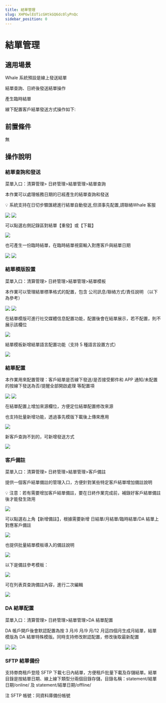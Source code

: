 ```yaml
---
title: 結單管理
slug: XHP6wlEUTicGHtkGQ6dc0lyPnQc
sidebar_position: 0
---
```



# 結單管理

## 適用場景

Whale 系統預設是線上發送結單

結單查詢、日終後發送結單操作

產生臨時結單

線下配置客戶結單發送方式操作如下:

## 前置條件

無

## 操作說明

### 結單查詢和發送

菜單入口：清算管理&gt; 日終管理&gt;結單管理&gt;結單查詢

本作業可以處理帳務日期的已經產生的結單查詢和發送

<div class="callout callout-bg-2 callout-border-2">
<p>💡 系統支持在日切步驟匯總進行結單自動發送,但須事先配置,請聯絡Whale 客服</p>
</div>

<img src="/assets/YjXLb40nrorBAGxR3efcticInUd.png" src-width="3364" src-height="1452" align="center"/>

<img src="/assets/FO6bbTetzoZiUNxdO3nchwXSnuf.png" src-width="3304" src-height="1452" align="center"/>

可以點選右側記錄區對結單【重發】或【下載】

<img src="/assets/VUvBbz1tkoImKAxMA6dcNYZOnue.png" src-width="3360" src-height="1460" align="center"/>

也可產生一份臨時結單，在臨時結單視窗輸入對應客戶與結單日期

<img src="/assets/Wd4lbHcFSoa7xbx1qMDcTvwpnu9.png" src-width="3340" src-height="1368" align="center"/>

<img src="/assets/FpXcbk4vjoKlJkxYzSvcVAznn0z.png" src-width="3362" src-height="1368" align="center"/>

### 結單模版設置

菜單入口：清算管理&gt; 日終管理&gt;結單管理&gt;結單模板 

本作業可以管理結單標準格式的配置，包含 公司訊息/聯絡方式/責任說明 （以下為參考）

<img src="/assets/AKc5bNxT5ocivxxDVWhc3CoznUe.png" src-width="2484" src-height="1468" align="center"/>

<img src="/assets/GPdebPeeToG1lQxpmCxcS00bnwh.png" src-width="2272" src-height="1438" align="center"/>

在結單模版可進行社交媒體信息配置功能，配置後會在結單展示，若不配置，則不展示該欄位

<img src="/assets/TsylbrsvtoF8UJxSdAucrXeDnje.png" src-width="2908" src-height="1546" align="center"/>

結單模板新增結單語言配置功能（支持 5 種語言設置方式）

<img src="/assets/IwD9bE4h4oYmW5xDAdScOm0bnuh.png" src-width="2476" src-height="1420" align="center"/>

### 結單配置

本作業用來配置管理：客戶結單是否線下發送/是否接受郵件和 APP 通知/未配置的按線下發送為否/提醒全部開啟處理 等配置項

<img src="/assets/UU0LbjWDKo9NYLx954Yckytnnpd.png" src-width="3336" src-height="1400" align="center"/>

<img src="/assets/G7Y9bTjfBog4SAxJvAic22Bbnvb.png" src-width="3346" src-height="1414" align="center"/>

在結單配置上增加來源欄位，方便定位結單配置修改來源

也支持批量新增功能，透過事先模版下載後上傳來應用

<img src="/assets/KSNHbjERrorON6xgPQtcVJ6CnAc.png" src-width="3324" src-height="1412" align="center"/>

新客戶查詢不到的，可新增發送方式

<img src="/assets/VmPVbRuTNo3st9xe4SGcwgKynnc.png" src-width="3364" src-height="1410" align="center"/>

### 客戶備註

菜單入口：清算管理&gt; 日終管理&gt;結單管理&gt;客戶備註

提供一個客戶結單備註的管理入口，方便針對某些特定客戶結單增加備註說明

<div class="callout callout-bg-2 callout-border-2">
<p>💡 注意：若有需要增加客戶結單備註，要在日終作業完成前，補錄好客戶結單備註後才能發生效用</p>
</div>

<img src="/assets/SeDDbdMmWoCS61x6OpTcxlw1n3c.png" src-width="3116" src-height="1132" align="center"/>

可以點選右上角【新增備註】，根據需要新增 日結單/月結單/臨時結單/DA 結單上對應客戶備註

<img src="/assets/XQ6fbA0bqoMX1xxTyZjcCBrfnUe.png" src-width="3368" src-height="1462" align="center"/>

也提供批量結單模板導入的備註說明

<img src="/assets/XAn2blTUToQ4E2x02Klcz6Wnnof.png" src-width="3366" src-height="1460" align="center"/>

以下是備註參考模板：

<img src="/assets/E4x5bGIb4os3tuxdaAacnkTmn1b.png" src-width="1304" src-height="496"/>

可在列表頁查詢備註內容，進行二次編輯

<img src="/assets/FSrsbCQfeoQEZMxWjuVc6JCCnq4.png" src-width="3358" src-height="1240" align="center"/>

### DA 結單配置

菜單入口：清算管理&gt; 日終管理&gt;結單管理&gt;DA 結單配置

DA 帳戶開戶後會默認配置為按 3 月/6 月/9 月/12 月這四個月生成月結單，結單模版為 DA 結單特殊模版。同時支持修改默認配置，修改後取最新配置

<img src="/assets/MC4rbxK1Po3haxxVb4Sc7pxvnab.png" src-width="3328" src-height="1454" align="center"/>

<img src="/assets/IOHjbVdYWompK3xXff6cp8H1nJe.png" src-width="3346" src-height="1456" align="center"/>

### SFTP 結單備份

支持劵商租戶登陸 SFTP 下載七日內結單，方便租戶批量下載及存儲結單。結單目錄是按結單日期、線上線下類型分兩個目錄存儲，目錄名稱：statement/結單日期/online/ 及 statement/結單日期/offline/ 

注 SFTP 帳號：同資料庫備份帳號

